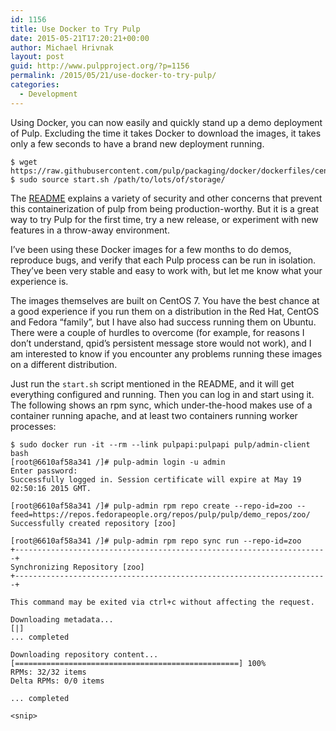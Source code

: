 ```yaml
---
id: 1156
title: Use Docker to Try Pulp
date: 2015-05-21T17:20:21+00:00
author: Michael Hrivnak
layout: post
guid: http://www.pulpproject.org/?p=1156
permalink: /2015/05/21/use-docker-to-try-pulp/
categories:
  - Development
---
```

Using Docker, you can now easily and quickly stand up a demo deployment of Pulp. Excluding the time it takes Docker to download the images, it takes only a few seconds to have a brand new deployment running.

    
    $ wget https://raw.githubusercontent.com/pulp/packaging/docker/dockerfiles/centos/start.sh
    $ sudo source start.sh /path/to/lots/of/storage/
    

The [README](https://github.com/pulp/packaging/tree/docker/dockerfiles/centos) explains a variety of security and other concerns that prevent this containerization of pulp from being production-worthy. But it is a great way to try Pulp for the first time, try a new release, or experiment with new features in a throw-away environment.

I&#8217;ve been using these Docker images for a few months to do demos, reproduce bugs, and verify that each Pulp process can be run in isolation. They&#8217;ve been very stable and easy to work with, but let me know what your experience is.

The images themselves are built on CentOS 7. You have the best chance at a good experience if you run them on a distribution in the Red Hat, CentOS and Fedora &#8220;family&#8221;, but I have also had success running them on Ubuntu. There were a couple of hurdles to overcome (for example, for reasons I don&#8217;t understand, qpid&#8217;s persistent message store would not work), and I am interested to know if you encounter any problems running these images on a different distribution.

Just run the `start.sh` script mentioned in the README, and it will get everything configured and running. Then you can log in and start using it. The following shows an rpm sync, which under-the-hood makes use of a container running apache, and at least two containers running worker processes:

    
    $ sudo docker run -it --rm --link pulpapi:pulpapi pulp/admin-client bash
    [root@6610af58a341 /]# pulp-admin login -u admin
    Enter password:
    Successfully logged in. Session certificate will expire at May 19 02:50:16 2015 GMT.
    
    [root@6610af58a341 /]# pulp-admin rpm repo create --repo-id=zoo --feed=https://repos.fedorapeople.org/repos/pulp/pulp/demo_repos/zoo/
    Successfully created repository [zoo]
    
    [root@6610af58a341 /]# pulp-admin rpm repo sync run --repo-id=zoo
    +----------------------------------------------------------------------+
    Synchronizing Repository [zoo]
    +----------------------------------------------------------------------+
    
    This command may be exited via ctrl+c without affecting the request.
    
    Downloading metadata...
    [|]
    ... completed
    
    Downloading repository content...
    [==================================================] 100%
    RPMs: 32/32 items
    Delta RPMs: 0/0 items
    
    ... completed
    
    <snip>
